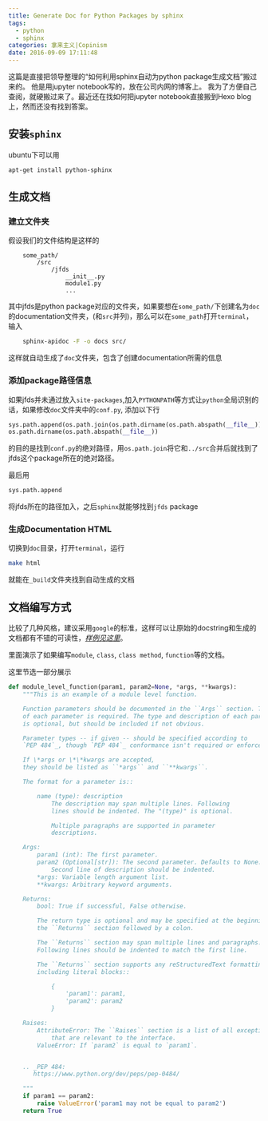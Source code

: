 ```yaml
---
title: Generate Doc for Python Packages by sphinx
tags: 
  - python
  - sphinx
categories: 拿来主义|Copinism 
date: 2016-09-09 17:11:48
---
```

这篇是直接把领导整理的“如何利用sphinx自动为python package生成文档”搬过来的。
他是用jupyter notebook写的，放在公司内网的博客上。
我为了方便自己查阅，就硬搬过来了。最近还在找如何把jupyter notebook直接搬到Hexo blog上，然而还没有找到答案。

<!--more-->

## 安装`sphinx`

ubuntu下可以用
```bash
apt-get install python-sphinx
```

## 生成文档
### 建立文件夹

假设我们的文件结构是这样的
```
    some_path/
        /src
            /jfds
                __init__.py
                module1.py
                ...
```
其中jfds是python package对应的文件夹，如果要想在`some_path/`下创建名为`doc`的documentation文件夹，(和`src`并列)，那么可以在`some_path`打开`terminal`， 输入
```bash
    sphinx-apidoc -F -o docs src/
```
这样就自动生成了`doc`文件夹，包含了创建documentation所需的信息

### 添加package路径信息

如果jfds并未通过放入`site-packages`,加入`PYTHONPATH`等方式让`python`全局识别的话，如果修改`doc`文件夹中的`conf.py`, 添加以下行
```python
sys.path.append(os.path.join(os.path.dirname(os.path.abspath(__file__)),'../src'))
os.path.dirname(os.path.abspath(__file__))
```
的目的是找到`conf.py`的绝对路径，用`os.path.join`将它和`../src`合并后就找到了jfds这个package所在的绝对路径。

最后用
```python
sys.path.append
```
将jfds所在的路径加入，之后`sphinx`就能够找到`jfds` package

### 生成Documentation HTML

切换到`doc`目录，打开`terminal`，运行
```bash
make html
```
就能在`_build`文件夹找到自动生成的文档

## 文档编写方式

比较了几种风格，建议采用`google`的标准，这样可以让原始的docstring和生成的文档都有不错的可读性，[*样例见这里*](http://www.sphinx-doc.org/en/stable/ext/example_google.html)。

里面演示了如果编写`module`, `class`, `class method`, `function`等的文档。

这里节选一部分展示
```python
def module_level_function(param1, param2=None, *args, **kwargs):
    """This is an example of a module level function.

    Function parameters should be documented in the ``Args`` section. The name
    of each parameter is required. The type and description of each parameter
    is optional, but should be included if not obvious.

    Parameter types -- if given -- should be specified according to
    `PEP 484`_, though `PEP 484`_ conformance isn't required or enforced.

    If \*args or \*\*kwargs are accepted,
    they should be listed as ``*args`` and ``**kwargs``.

    The format for a parameter is::

        name (type): description
            The description may span multiple lines. Following
            lines should be indented. The "(type)" is optional.

            Multiple paragraphs are supported in parameter
            descriptions.

    Args:
        param1 (int): The first parameter.
        param2 (Optional[str]): The second parameter. Defaults to None.
            Second line of description should be indented.
        *args: Variable length argument list.
        **kwargs: Arbitrary keyword arguments.

    Returns:
        bool: True if successful, False otherwise.

        The return type is optional and may be specified at the beginning of
        the ``Returns`` section followed by a colon.

        The ``Returns`` section may span multiple lines and paragraphs.
        Following lines should be indented to match the first line.

        The ``Returns`` section supports any reStructuredText formatting,
        including literal blocks::

            {
                'param1': param1,
                'param2': param2
            }

    Raises:
        AttributeError: The ``Raises`` section is a list of all exceptions
            that are relevant to the interface.
        ValueError: If `param2` is equal to `param1`.


    .. _PEP 484:
       https://www.python.org/dev/peps/pep-0484/

    """
    if param1 == param2:
        raise ValueError('param1 may not be equal to param2')
    return True
```

